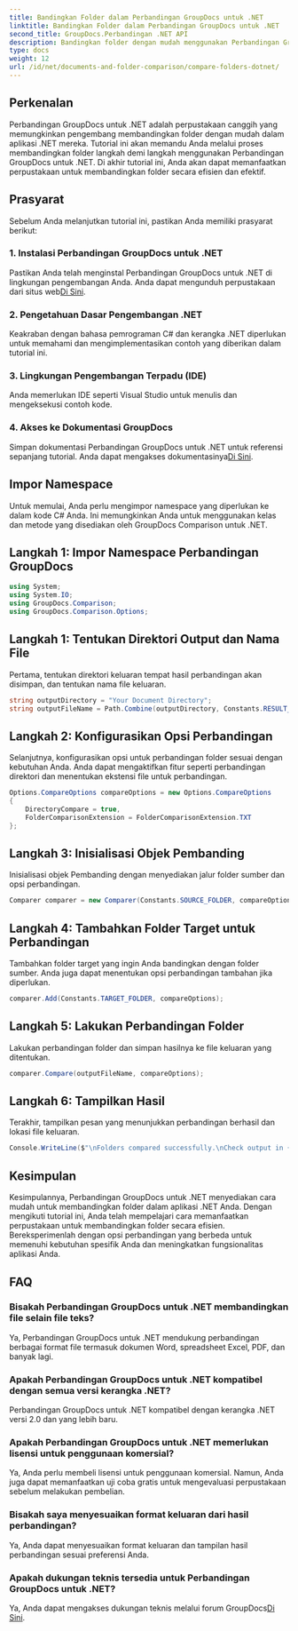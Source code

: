 ```yaml
---
title: Bandingkan Folder dalam Perbandingan GroupDocs untuk .NET
linktitle: Bandingkan Folder dalam Perbandingan GroupDocs untuk .NET
second_title: GroupDocs.Perbandingan .NET API
description: Bandingkan folder dengan mudah menggunakan Perbandingan GroupDocs untuk .NET. Ikuti langkah demi langkah kami untuk perbandingan folder yang efisien. Tingkatkan aplikasi .NET Anda.
type: docs
weight: 12
url: /id/net/documents-and-folder-comparison/compare-folders-dotnet/
---
```

## Perkenalan
Perbandingan GroupDocs untuk .NET adalah perpustakaan canggih yang memungkinkan pengembang membandingkan folder dengan mudah dalam aplikasi .NET mereka. Tutorial ini akan memandu Anda melalui proses membandingkan folder langkah demi langkah menggunakan Perbandingan GroupDocs untuk .NET. Di akhir tutorial ini, Anda akan dapat memanfaatkan perpustakaan untuk membandingkan folder secara efisien dan efektif.
## Prasyarat
Sebelum Anda melanjutkan tutorial ini, pastikan Anda memiliki prasyarat berikut:
### 1. Instalasi Perbandingan GroupDocs untuk .NET
 Pastikan Anda telah menginstal Perbandingan GroupDocs untuk .NET di lingkungan pengembangan Anda. Anda dapat mengunduh perpustakaan dari situs web[Di Sini](https://releases.groupdocs.com/comparison/net/).
### 2. Pengetahuan Dasar Pengembangan .NET
Keakraban dengan bahasa pemrograman C# dan kerangka .NET diperlukan untuk memahami dan mengimplementasikan contoh yang diberikan dalam tutorial ini.
### 3. Lingkungan Pengembangan Terpadu (IDE)
Anda memerlukan IDE seperti Visual Studio untuk menulis dan mengeksekusi contoh kode.
### 4. Akses ke Dokumentasi GroupDocs
Simpan dokumentasi Perbandingan GroupDocs untuk .NET untuk referensi sepanjang tutorial. Anda dapat mengakses dokumentasinya[Di Sini](https://reference.groupdocs.com/comparison/net/).

## Impor Namespace
Untuk memulai, Anda perlu mengimpor namespace yang diperlukan ke dalam kode C# Anda. Ini memungkinkan Anda untuk menggunakan kelas dan metode yang disediakan oleh GroupDocs Comparison untuk .NET.
## Langkah 1: Impor Namespace Perbandingan GroupDocs
```csharp
using System;
using System.IO;
using GroupDocs.Comparison;
using GroupDocs.Comparison.Options;
```

## Langkah 1: Tentukan Direktori Output dan Nama File
Pertama, tentukan direktori keluaran tempat hasil perbandingan akan disimpan, dan tentukan nama file keluaran.
```csharp
string outputDirectory = "Your Document Directory";
string outputFileName = Path.Combine(outputDirectory, Constants.RESULT_FOLDER);
```
## Langkah 2: Konfigurasikan Opsi Perbandingan
Selanjutnya, konfigurasikan opsi untuk perbandingan folder sesuai dengan kebutuhan Anda. Anda dapat mengaktifkan fitur seperti perbandingan direktori dan menentukan ekstensi file untuk perbandingan.
```csharp
Options.CompareOptions compareOptions = new Options.CompareOptions
{
    DirectoryCompare = true,
    FolderComparisonExtension = FolderComparisonExtension.TXT
};
```
## Langkah 3: Inisialisasi Objek Pembanding
Inisialisasi objek Pembanding dengan menyediakan jalur folder sumber dan opsi perbandingan.
```csharp
Comparer comparer = new Comparer(Constants.SOURCE_FOLDER, compareOptions);
```
## Langkah 4: Tambahkan Folder Target untuk Perbandingan
Tambahkan folder target yang ingin Anda bandingkan dengan folder sumber. Anda juga dapat menentukan opsi perbandingan tambahan jika diperlukan.
```csharp
comparer.Add(Constants.TARGET_FOLDER, compareOptions);
```
## Langkah 5: Lakukan Perbandingan Folder
Lakukan perbandingan folder dan simpan hasilnya ke file keluaran yang ditentukan.
```csharp
comparer.Compare(outputFileName, compareOptions);
```
## Langkah 6: Tampilkan Hasil
Terakhir, tampilkan pesan yang menunjukkan perbandingan berhasil dan lokasi file keluaran.
```csharp
Console.WriteLine($"\nFolders compared successfully.\nCheck output in {Directory.GetCurrentDirectory()}.");
```

## Kesimpulan
Kesimpulannya, Perbandingan GroupDocs untuk .NET menyediakan cara mudah untuk membandingkan folder dalam aplikasi .NET Anda. Dengan mengikuti tutorial ini, Anda telah mempelajari cara memanfaatkan perpustakaan untuk membandingkan folder secara efisien. Bereksperimenlah dengan opsi perbandingan yang berbeda untuk memenuhi kebutuhan spesifik Anda dan meningkatkan fungsionalitas aplikasi Anda.
## FAQ
### Bisakah Perbandingan GroupDocs untuk .NET membandingkan file selain file teks?
Ya, Perbandingan GroupDocs untuk .NET mendukung perbandingan berbagai format file termasuk dokumen Word, spreadsheet Excel, PDF, dan banyak lagi.
### Apakah Perbandingan GroupDocs untuk .NET kompatibel dengan semua versi kerangka .NET?
Perbandingan GroupDocs untuk .NET kompatibel dengan kerangka .NET versi 2.0 dan yang lebih baru.
### Apakah Perbandingan GroupDocs untuk .NET memerlukan lisensi untuk penggunaan komersial?
Ya, Anda perlu membeli lisensi untuk penggunaan komersial. Namun, Anda juga dapat memanfaatkan uji coba gratis untuk mengevaluasi perpustakaan sebelum melakukan pembelian.
### Bisakah saya menyesuaikan format keluaran dari hasil perbandingan?
Ya, Anda dapat menyesuaikan format keluaran dan tampilan hasil perbandingan sesuai preferensi Anda.
### Apakah dukungan teknis tersedia untuk Perbandingan GroupDocs untuk .NET?
 Ya, Anda dapat mengakses dukungan teknis melalui forum GroupDocs[Di Sini](https://forum.groupdocs.com/c/comparison/12).